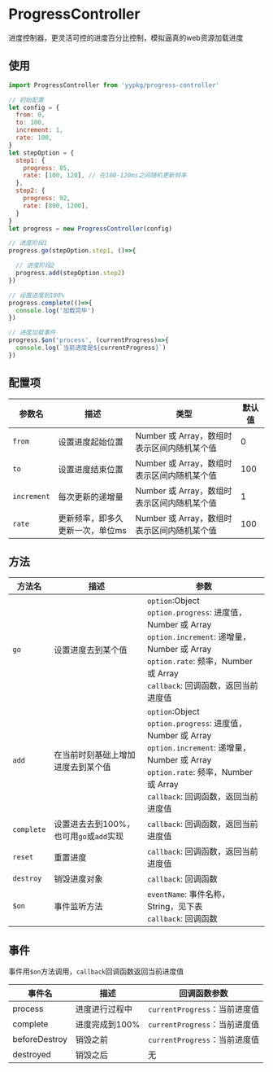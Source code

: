 # ProgressController

进度控制器，更灵活可控的进度百分比控制，模拟逼真的web资源加载进度

## 使用

```js
import ProgressController from 'yypkg/progress-controller'

// 初始配置
let config = {
  from: 0,
  to: 100,
  increment: 1,
  rate: 100,
}
let stepOption = {
  step1: {
    progress: 85,
    rate: [100, 120], // 在100-120ms之间随机更新频率
  },
  step2: {
    progress: 92,
    rate: [800, 1200],
  }
}
let progress = new ProgressController(config)

// 进度阶段1
progress.go(stepOption.step1, ()=>{

  // 进度阶段2
  progress.add(stepOption.step2)
})

// 设置进度到100%
progress.complete(()=>{
  console.log('加载完毕')
})

// 进度加载事件
progress.$on('process', (currentProgress)=>{
  console.log(`当前进度是${currentProgress}`)
})

```

## 配置项

| 参数名 | 描述 | 类型 | 默认值 |
|-|-|-|-|
| `from` | 设置进度起始位置 | Number 或 Array，数组时表示区间内随机某个值 | 0 |
| `to` | 设置进度结束位置 | Number 或 Array，数组时表示区间内随机某个值 | 100 |
| `increment` | 每次更新的递增量 | Number 或 Array，数组时表示区间内随机某个值 | 1 |
| `rate` | 更新频率，即多久更新一次，单位ms | Number 或 Array，数组时表示区间内随机某个值 | 100 |


## 方法

| 方法名 | 描述 | 参数 |
|-|-|-|
| `go` | 设置进度去到某个值 | `option`:Object <br> `option.progress`: 进度值，Number 或 Array  <br> `option.increment`: 递增量，Number 或 Array  <br> `option.rate`: 频率，Number 或 Array  <br> `callback`: 回调函数，返回当前进度值 |
| `add` | 在当前时刻基础上增加进度去到某个值 | `option`:Object <br> `option.progress`: 进度值，Number 或 Array  <br> `option.increment`: 递增量，Number 或 Array  <br> `option.rate`: 频率，Number 或 Array  <br> `callback`: 回调函数，返回当前进度值  |
| `complete` | 设置进去去到100%，也可用`go`或`add`实现 | `callback`: 回调函数，返回当前进度值 |
| `reset` | 重置进度 | `callback`: 回调函数，返回当前进度值 |
| `destroy` | 销毁进度对象 | `callback`: 回调函数 |
| `$on` | 事件监听方法 | `eventName`: 事件名称，String，见下表 <br> `callback`: 回调函数 |


## 事件

事件用`$on`方法调用，`callback`回调函数返回当前进度值

| 事件名 | 描述 | 回调函数参数 |
|-|-|-|
| process | 进度进行过程中 | `currentProgress`：当前进度值 |
| complete | 进度完成到100% | `currentProgress`：当前进度值 |
| beforeDestroy | 销毁之前| `currentProgress`：当前进度值 |
| destroyed | 销毁之后| 无|

